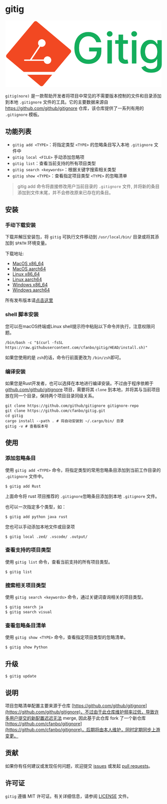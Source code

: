 # gitig

![gitig](./docs/image/logo.png)

`gitig(nore)` 是一款帮助开发者将项目中常见的不需要版本控制的文件和目录添加到本地
`.gitignore` 文件的工具。它的主要数据来源自 https://github.com/github/gitignore
仓库，该仓库提供了一系列有用的 `.gitignore` 模板。

## 功能列表

- `gitig add <TYPE>`：将指定类型 `<TYPE>` 的忽略条目写入本地 `.gitignore` 文件中
- `gitig local <FILE>` 手动添加忽略项
- `gitig list`：查看当前支持的所有项目类型
- `gitig search <keywords>`：根据关键字搜索相关类型
- `gitig show <TYPE>`：查看指定项目类型 `<TYPE>` 的忽略清单

> gitig add 命令将直接修改用户当前目录的 `.gitignore` 文件,
> 并将新的条目添加到文件末尾，并不会修改原来已存在的条目。

## 安装

### 手动下载安装

下载并解压安装包，将 `gitig` 可执行文件移动到 `/usr/local/bin/` 目录或将其添加到
`$PATH` 环境变量。

下载地址:

- [MacOS x86_64](https://githubfiles.oss-cn-shanghai.aliyuncs.com/gitig/gitig-latest-x86_64-apple-darwin.tar.gz)
- [MacOS aarch64](https://githubfiles.oss-cn-shanghai.aliyuncs.com/gitig/gitig-latest-aarch64-apple-darwin.tar.gz)
- [Linux x86_64](https://githubfiles.oss-cn-shanghai.aliyuncs.com/gitig/gitig-latest-x86_64-unknown-linux-gnu.tar.gz)
- [Linux aarch64](https://githubfiles.oss-cn-shanghai.aliyuncs.com/gitig/gitig-latest-aarch64-unknown-linux-gnu.tar.gz)
- [Windows x86_64](https://githubfiles.oss-cn-shanghai.aliyuncs.com/gitig/gitig-latest-x86_64-pc-windows-msvc.zip)
- [Windows aarch64](https://githubfiles.oss-cn-shanghai.aliyuncs.com/gitig/gitig-latest-aarch64-pc-windows-msvc.zip)

所有发布版本请[点击这里](https://github.com/cfanbo/gitig/releases)

### shell 脚本安装

您可以在macOS终端或Linux shell提示符中粘贴以下命令并执行，注意权限问题。

```shell
/bin/bash -c "$(curl -fsSL https://raw.githubusercontent.com/cfanbo/gitig/HEAD/install.sh)"
```

如果您使用的是 `zsh`的话，命令行前面更改为 `/bin/zsh`即可。

### 编译安装

如果您是Rust开发者，也可以选择在本地进行编译安装。不过由于程序依赖于
[github.com/github/gitignore](github.com/github/gitignore) 项目，需要将其
`clone` 到本地，并将其与当前项目放在同一个目录，保持两个项目目录同级关系。

```shell
git clone https://github.com/github/gitignore gitignore-repo
git clone https://github.com/cfanbo/gitig.git
cd gitig
cargo install --path . # 将自动安装到 ~/.cargo/bin/ 目录
gitig -v # 查看版本号
```

## 使用

### 添加忽略条目

使用 `gitig add <TYPE>` 命令，将指定类型的常用忽略条目添加到当前工作目录的
`.gitignore` 文件中。

```shell
$ gitig add Rust
```

上面命令将 rust 项目推荐的 `.gitignore`忽略条目添加到本地 `.gitignore` 文件。

也可以一次指定多个类型，如：

```shell
$ gitig add python java rust
```

您也可以手动添加本地文件或目录项

```shell
$ gitig local .zed/ .vscode/ .output/
```

### 查看支持的项目类型

使用 `gitig list` 命令，查看当前支持的所有项目类型。

```shell
$ gitig list
```

### 搜索相关项目类型

使用 `gitig search <keywords>` 命令，通过关键词查询相关的项目类型。

```shell
$ gitig search ja
$ gitig search visual
```

### 查看忽略条目清单

使用 `gitig show <TYPE>` 命令，查看指定项目类型的忽略清单。

```shell
$ gitig show Python
```

## 升级

```shell
$ gitig update
```

## 说明

项目忽略清单配置主要来源于仓库
[https://github.com/github/gitignore](https://github.com/github/gitignore)，不过由于此仓库维护频率过低，导致许多用户提交的新配置迟迟无法
merge, 因此基于此仓库 fork 了一个新仓库
[https://github.com/cfanbo/gitignore](https://github.com/cfanbo/gitignore)，后期将由本人维护，同时定期同步上游变更。

## 贡献

如果你有任何建议或发现任何问题，欢迎提交
[issues](https://github.com/cfanbo/gitig/issues) 或发起
[pull requests](https://github.com/cfanbo/gitig/pulls)。

## 许可证

`gitig` 遵循 MIT 许可证。有关详细信息，请参阅 [LICENSE](LICENSE) 文件。
